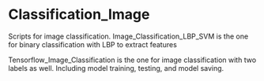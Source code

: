 # Classification_Image
Scripts for image classification.
Image_Classification_LBP_SVM is the one for binary classification with LBP to extract features

Tensorflow_Image_Classification is the one for image classification with two labels as well. Including model training, testing, and model saving.
